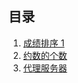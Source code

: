 ## 目录

1. [成绩排序 1](https://github.com/Tiansir-wg/reexamination/blob/master/grade_sort.c)
2. [约数的个数](https://github.com/Tiansir-wg/reexamination/blob/master/countApproximateNumber.c)
3. [代理服务器](https://github.com/Tiansir-wg/reexamination/blob/master/proxyServer.c)
